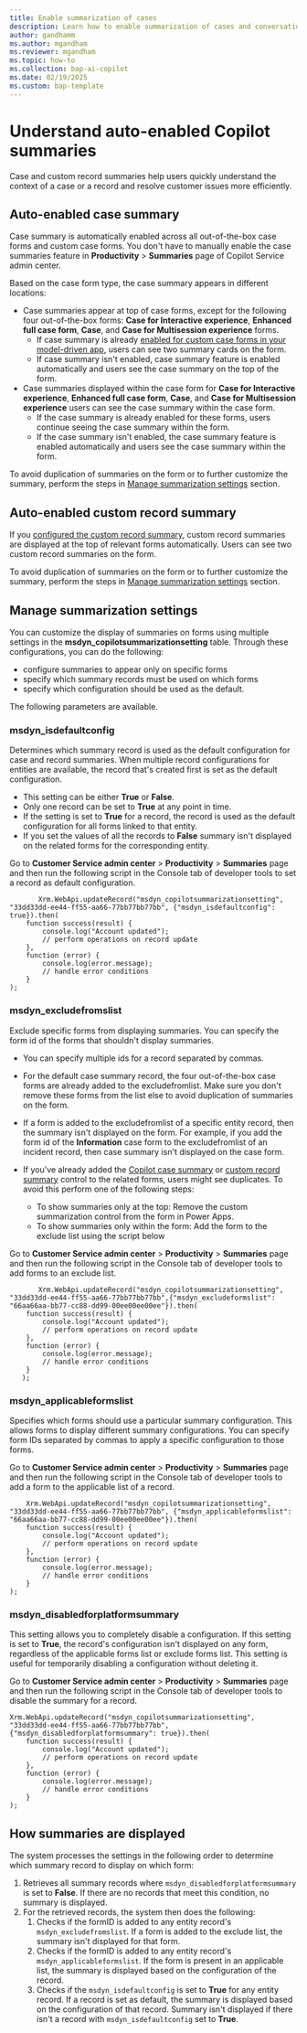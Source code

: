 ```yaml
---
title: Enable summarization of cases
description: Learn how to enable summarization of cases and conversations using Copilot in Customer Service.
author: gandhamm
ms.author: mgandham
ms.reviewer: mgandham
ms.topic: how-to 
ms.collection: bap-ai-copilot
ms.date: 02/19/2025
ms.custom: bap-template 
---
```


# Understand auto-enabled Copilot summaries

Case and custom record summaries help users quickly understand the context of a case or a record and resolve customer issues more efficiently. 

## Auto-enabled case summary

Case summary is automatically enabled across all out-of-the-box case forms and custom case forms. You don't have to manually enable the case summaries feature in **Productivity** > **Summaries** page of Copilot Service admin center.

Based on the case form type, the case summary appears in different locations:

-  Case summaries appear at top of case forms, except for the following four out-of-the-box forms: **Case for Interactive experience**, **Enhanced full case form**, **Case**, and **Case for Multisession experience** forms.
    - If case summary is already [enabled for custom case forms in your model-driven app](/dynamics365/customer-service/administer/copilot-powerapps-settings), users can see two summary cards on the form. 
    - If case summary isn't enabled, case summary feature is enabled automatically and users see the case summary on the top of the form.
- Case summaries displayed within the case form for **Case for Interactive experience**, **Enhanced full case form**, **Case**, and **Case for Multisession experience** users can see the case summary within the case form. 
   - If the case summary is already enabled for these forms, users continue seeing the case summary within the form.
   - If the case summary isn't enabled, the case summary feature is enabled automatically and users see the case summary within the form.

To avoid duplication of summaries on the form or to further customize the summary, perform the steps in [Manage summarization settings](#manage-summarization-settings) section.

## Auto-enabled custom record summary

If you [configured the custom record summary](copilot-enable-custom-record-summaries#configure-the-custom-record-summary), custom record summaries are displayed at the top of relevant forms automatically. Users can see two custom record summaries on the form.


To avoid duplication of summaries on the form or to further customize the summary, perform the steps in [Manage summarization settings](#manage-summarization-settings) section.


## Manage summarization settings

You can customize the display of summaries on forms using multiple settings in the **msdyn_copilotsummarizationsetting** table. Through these configurations, you can do the following:

  - configure summaries to appear only on specific forms
  - specify which summary records must be used on which forms
  -  specify which configuration should be used as the default. 

 The following parameters are available.

### msdyn_isdefaultconfig

Determines which summary record is used as the default configuration for case and record summaries. When multiple record configurations for entities are available, the record that's created first is set as the default configuration. 

-  This setting can be either **True** or **False**. 
- Only one record can be set to **True** at any point in time. 
- If the setting is set to **True** for a record, the record is used as the default configuration for all forms linked to that entity. 
- If you set the values of all the records to **False** summary isn't displayed on the related forms for the corresponding entity.

Go to **Customer Service admin center** > **Productivity** > **Summaries** page and then run the following script in the Console tab of developer tools to set a record as default configuration.

```
       Xrm.WebApi.updateRecord("msdyn_copilotsummarizationsetting", "33dd33dd-ee44-ff55-aa66-77bb77bb77bb", {"msdyn_isdefaultconfig": true}).then(
    function success(result) {
        console.log("Account updated");
        // perform operations on record update
    },
    function (error) {
        console.log(error.message);
        // handle error conditions
    }
);

```

### msdyn_excludefromslist

Exclude specific forms from displaying summaries. You can specify the form id of the forms that shouldn't  display summaries. 

- You can specify multiple ids for a record separated by commas.
- For the default case summary record, the four out-of-the-box case forms are already added to the excludefromlist. Make sure you don't remove these forms from the list else to avoid duplication of summaries on the form.
- If a form is added to the excludefromlist of a specific entity record, then the summary isn't displayed on the form. For example, if you add the form id of the **Information** case form to the excludefromlist of an incident record, then case summary isn't displayed on the case form.
- If you've already added the [Copilot case summary](../administer/copilot-powerapps-settings.md#display-copilot-case-summary-on-custom-case-forms) or [custom record summary](../administer/copilot-enable-custom-record-summaries.md#configure-the-summary-control-on-entity-forms) control to the related forms, users might see duplicates. To avoid this perform one of the following steps:

  -  To show summaries only at the top: Remove the custom summarization control from the form in Power Apps.
  -  To show summaries only within the form: Add the form to the exclude list using the script below


Go to **Customer Service admin center** > **Productivity** > **Summaries** page and then run the following script in the Console tab of developer tools to add forms to an exclude list.

```
       Xrm.WebApi.updateRecord("msdyn_copilotsummarizationsetting", "33dd33dd-ee44-ff55-aa66-77bb77bb77bb",{"msdyn_excludeformslist": "66aa66aa-bb77-cc88-dd99-00ee00ee00ee"}).then(
    function success(result) {
        console.log("Account updated");
        // perform operations on record update
    },
    function (error) {
        console.log(error.message);
        // handle error conditions
    }
   );

```


### msdyn_applicableformslist

Specifies which forms should use a particular summary configuration. This allows forms to display different summary configurations. You can specify form IDs separated by commas to apply a specific configuration to those forms.

Go to **Customer Service admin center** > **Productivity** > **Summaries**  page and then run the following script in the Console tab of developer tools to add a form to the applicable list of a record.


```
    Xrm.WebApi.updateRecord("msdyn_copilotsummarizationsetting", "33dd33dd-ee44-ff55-aa66-77bb77bb77bb", {"msdyn_applicableformslist": "66aa66aa-bb77-cc88-dd99-00ee00ee00ee"}).then(
    function success(result) {
        console.log("Account updated");
        // perform operations on record update
    },
    function (error) {
        console.log(error.message);
        // handle error conditions
    }
);

 ```


### msdyn_disabledforplatformsummary

This setting allows you to completely disable a configuration. If this setting is set to **True**, the record's configuration isn't displayed on any form, regardless of the applicable forms list or exclude forms list. This setting is useful for temporarily disabling a configuration without deleting it.

Go to **Customer Service admin center** > **Productivity** > **Summaries**  page and then run the following script in the Console tab of developer tools to disable the summary for a record.

```
Xrm.WebApi.updateRecord("msdyn_copilotsummarizationsetting", "33dd33dd-ee44-ff55-aa66-77bb77bb77bb", {"msdyn_disabledforplatformsummary": true}).then(
    function success(result) {
        console.log("Account updated");
        // perform operations on record update
    },
    function (error) {
        console.log(error.message);
        // handle error conditions
    }
);

```

## How summaries are displayed

The system processes the settings in the following order to determine which summary record to display on which form:

1. Retrieves all summary records where `msdyn_disabledforplatformsummary` is set to **False**. If there are no records that meet this condition, no summary is displayed.
1. For the retrieved records, the system then does the following:
     1. Checks if the formID is added to any entity record's `msdyn_excludefromslist`. If a form is added to the exclude list, the summary isn't displayed for that form.
     1. Checks if the formID is added to any entity record's `msdyn_applicableformslist`. If the form is present in an applicable list, the summary is displayed based on the configuration of the record.
     1. Checks if the `msdyn_isdefaultconfig` is set to **True** for any entity record. If a record is set as default, the summary is displayed based on the configuration of that record.
     Summary isn't displayed if there isn't a record with `msdyn_isdefaultconfig` set to **True**.
